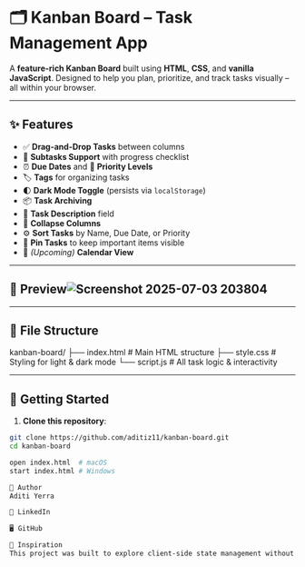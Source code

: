 # 🗂️ Kanban Board – Task Management App

A **feature-rich Kanban Board** built using **HTML**, **CSS**, and **vanilla JavaScript**. Designed to help you plan, prioritize, and track tasks visually – all within your browser.

---

## ✨ Features

- ✅ **Drag-and-Drop Tasks** between columns
- 📝 **Subtasks Support** with progress checklist
- ⏰ **Due Dates** and 🔺 **Priority Levels**
- 🏷️ **Tags** for organizing tasks
- 🌓 **Dark Mode Toggle** (persists via `localStorage`)
- 📦 **Task Archiving**
- 🧩 **Task Description** field
- 📂 **Collapse Columns**
- ⚙️ **Sort Tasks** by Name, Due Date, or Priority
- 📌 **Pin Tasks** to keep important items visible
- 📆 *(Upcoming)* **Calendar View**

---

## 📸 Preview![Screenshot 2025-07-03 203804](https://github.com/user-attachments/assets/c9701d8b-73d5-48b6-81b8-0b7f50b416b6)



---

## 📁 File Structure
kanban-board/
├── index.html # Main HTML structure
├── style.css # Styling for light & dark mode
└── script.js # All task logic & interactivity

---

## 🚀 Getting Started

1. **Clone this repository**:

```bash
git clone https://github.com/aditiz11/kanban-board.git
cd kanban-board

open index.html  # macOS
start index.html # Windows

📌 Author
Aditi Yerra

💼 LinkedIn

🖥️ GitHub

🧠 Inspiration
This project was built to explore client-side state management without frameworks, improve task flow handling, and implement an elegant UI with real-world utility.
